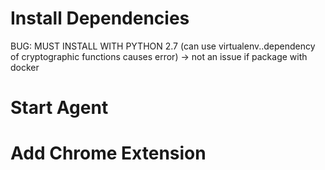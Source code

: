 # Install Dependencies
BUG: MUST INSTALL WITH PYTHON 2.7 (can use virtualenv..dependency of cryptographic functions causes error) -> not an issue if package with docker

# Start Agent

# Add Chrome Extension
